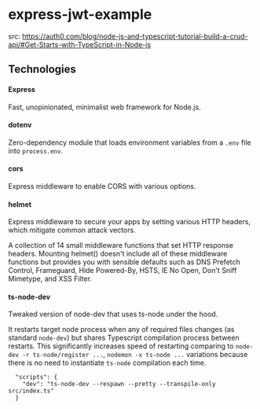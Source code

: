 # express-jwt-example

src: https://auth0.com/blog/node-js-and-typescript-tutorial-build-a-crud-api/#Get-Starts-with-TypeScript-in-Node-js

## Technologies

#### Express

Fast, unopinionated, minimalist web framework for Node.js.

#### dotenv

Zero-dependency module that loads environment variables from a `.env` file into `process.env`.

#### cors

Express middleware to enable CORS with various options.

#### helmet

Express middleware to secure your apps by setting various HTTP headers, which mitigate common attack vectors.

A collection of 14 small middleware functions that set HTTP response headers. Mounting helmet() doesn't include all of these middleware functions but provides you with sensible defaults such as DNS Prefetch Control, Frameguard, Hide Powered-By, HSTS, IE No Open, Don't Sniff Mimetype, and XSS Filter.

#### ts-node-dev

Tweaked version of node-dev that uses ts-node under the hood.

It restarts target node process when any of required files changes (as standard `node-dev`) but shares Typescript compilation process between restarts. This significantly increases speed of restarting comparing to `node-dev -r ts-node/register ...`, `nodemon -x ts-node ...` variations because there is no need to instantiate `ts-node` compilation each time.

```
  "scripts": {
    "dev": "ts-node-dev --respawn --pretty --transpile-only src/index.ts"
  }
```
